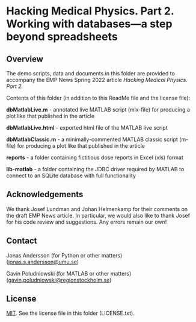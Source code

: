 # Hacking Medical Physics. Part 2. Working with databases—a step beyond spreadsheets

## Overview ##

The demo scripts, data and documents in this folder are provided to accompany the EMP News Spring 2022 article *Hacking Medical Physics. Part 2.*

Contents of this folder (in addition to this ReadMe file and the license file):

**dbMatlabLive.m** - annotated live MATLAB script (mlx-file) for producing a plot like that published in the article

**dbMatlabLive.html** - exported html file of the MATLAB live script

**dbMatlabClassic.m** - a minimally-commented MATLAB classic script (m-file) for producing a plot like that published in the article

**reports** - a folder containing fictitious dose reports in Excel (xls) format

**lib-matlab** - a folder containing the JDBC driver required by MATLAB to connect to an SQLite database with full functionality 

## Acknowledgements ##

We thank Josef Lundman and Johan Helmenkamp for their comments on the draft EMP News article. In particular, we would also like to thank Josef for his code review and suggestions. Any errors remain our own!  

## Contact ##
Jonas Andersson (for Python or other matters) <br>
(jonas.s.andersson@umu.se)

Gavin Poludniowski (for MATLAB or other matters) <br>
(gavin.poludniowski@regionstockholm.se)

## License ##
[MIT](https://choosealicense.com/licenses/mit/). See the license file in this folder (LICENSE.txt).
